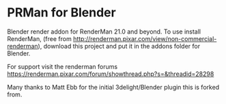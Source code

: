 PRMan for Blender
===============

Blender render addon for RenderMan 21.0 and beyond.  To use install RenderMan, 
(free from http://renderman.pixar.com/view/non-commercial-renderman), 
download this project and put it in the addons folder for Blender.

For support visit the renderman forums https://renderman.pixar.com/forum/showthread.php?s=&threadid=28298

Many thanks to Matt Ebb for the initial 3delight/Blender plugin this is forked from.
